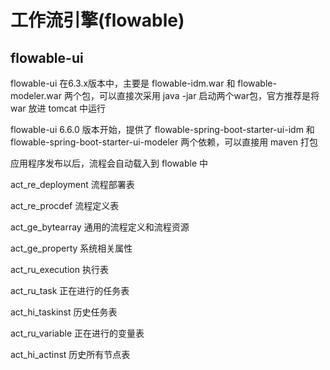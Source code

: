 # 工作流引擎(flowable)

## flowable-ui
flowable-ui 在6.3.x版本中，主要是 flowable-idm.war 和 flowable-modeler.war 两个包，可以直接次采用 java -jar 启动两个war包，官方推荐是将 war 放进 tomcat 中运行

flowable-ui 6.6.0 版本开始，提供了 flowable-spring-boot-starter-ui-idm 和 flowable-spring-boot-starter-ui-modeler 两个依赖，可以直接用 maven 打包

应用程序发布以后，流程会自动载入到 flowable 中 


act_re_deployment 流程部署表

act_re_procdef 流程定义表

act_ge_bytearray 通用的流程定义和流程资源

act_ge_property 系统相关属性

act_ru_execution 执行表

act_ru_task 正在进行的任务表

act_hi_taskinst 历史任务表

act_ru_variable 正在进行的变量表

act_hi_actinst 历史所有节点表
